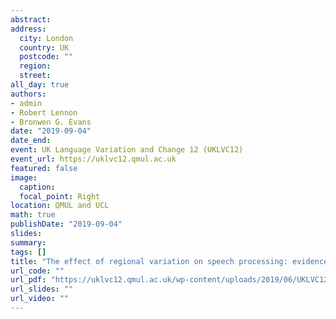 ```yaml
---
abstract: 
address:
  city: London
  country: UK
  postcode: ""
  region: 
  street: 
all_day: true
authors: 
- admin
- Robert Lennon
- Bronwen G. Evans
date: "2019-09-04"
date_end: 
event: UK Language Variation and Change 12 (UKLVC12)
event_url: https://uklvc12.qmul.ac.uk
featured: false
image:
  caption: 
  focal_point: Right
location: QMUL and UCL
math: true
publishDate: "2019-09-04"
slides: 
summary: 
tags: []
title: "The effect of regional variation on speech processing: evidence from an eye-tracking experiment."
url_code: ""
url_pdf: "https://uklvc12.qmul.ac.uk/wp-content/uploads/2019/06/UKLVC12_paper_54.pdf"
url_slides: ""
url_video: ""
---
```

